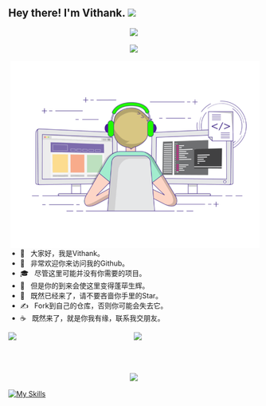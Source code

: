 <!--
**WangScaler/wangscaler** is a ✨ _special_ ✨ repository because its `README.md` (this file) appears on your GitHub profile.
Here are some ideas to get you started:
- 🔭 I’m currently working on ...
- 🌱 I’m currently learning ...
- 👯 I’m looking to collaborate on ...
- 🤔 I’m looking for help with ...
- 💬 Ask me about ...
- 📫 How to reach me: ...
- 😄 Pronouns: ...
- ⚡ Fun fact: ...

//Example
https://github.com/WangScaler/wangscaler/blob/main/README.md

-->



<h2> Hey there! I'm Vithank. <img src="https://github.com/souvikguria98/souvikguria98/blob/master/Hi.gif" width="25"></h2>

<p align = "center">
  <img src = "https://github-readme-stats.vercel.app/api?username=vithank&count_private=true&show_icons=true&theme=tokyonight&line_height=27">
</p>

<p align = "center">
 <img src="https://activity-graph.herokuapp.com/graph?username=vithank&theme=redical">
</p>
<img align="right" alt="GIF" src="https://raw.githubusercontent.com/devSouvik/devSouvik/master/gif3.gif" width="500"/>

- 🔭 &nbsp; 大家好，我是Vithank。
- 🤔 &nbsp; 非常欢迎你来访问我的Github。
- 🎓 &nbsp; 尽管这里可能并没有你需要的项目。
- 💼 &nbsp; 但是你的到来会使这里变得蓬荜生辉。
- 🌱 &nbsp; 既然已经来了，请不要吝啬你手里的Star。
- ✍️ &nbsp; Fork到自己的仓库，否则你可能会失去它。
- ☕ &nbsp; 既然来了，就是你我有缘，联系我交朋友。 



<p align = "center">
  <img align = "left" src = "https://github-readme-streak-stats.herokuapp.com/?user=vithank&theme=tokyonight" width="45%">
  <img align = "right" src = "https://github-profile-trophy.vercel.app/?username=vithank&theme=tokyonight" width="50%" >
</p>

<br><br><br><br>
<p align = "center" >
  <img src = "https://komarev.com/ghpvc/?username=vithank" >
</p>

[![My Skills](https://skillicons.dev/icons?i=androidstudio,eclipse,flutter,dart,vue,gitlab&perline=3)](https://skillicons.dev)

